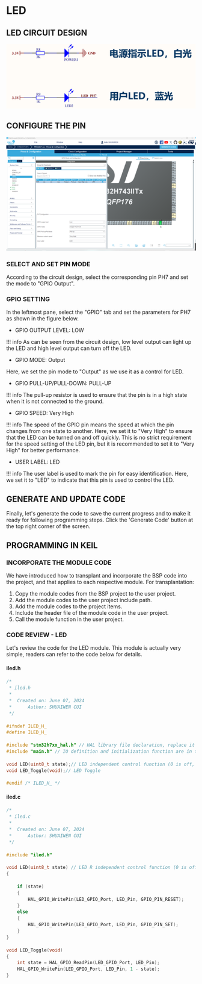 # LED

## LED CIRCUIT DESIGN
![LED_CIRCUIT](led_circuit.png)

## CONFIGURE THE PIN
![LED_PIN](config_led.png)

### SELECT AND SET PIN MODE
According to the circuit design, select the corresponding pin PH7 and set the mode to "GPIO Output".

### GPIO SETTING
In the leftmost pane, select the "GPIO" tab and set the parameters for PH7 as shown in the figure below.

- GPIO OUTPUT LEVEL: LOW

!!! info
    As can be seen from the circuit design, low level output can light up the LED and high level output can turn off the LED.

- GPIO MODE: Output

Here, we set the pin mode to "Output" as we use it as a control for LED.

- GPIO PULL-UP/PULL-DOWN: PULL-UP

!!! info
    The pull-up resistor is used to ensure that the pin is in a high state when it is not connected to the ground.

- GPIO SPEED: Very High

!!! info
    The speed of the GPIO pin means the speed at which the pin changes from one state to another. Here, we set it to "Very High" to ensure that the LED can be turned on and off quickly. This is no strict requirement for the speed setting of the LED pin, but it is recommended to set it to "Very High" for better performance.

- USER LABEL: LED

!!! info
    The user label is used to mark the pin for easy identification. Here, we set it to "LED" to indicate that this pin is used to control the LED.

## GENERATE AND UPDATE CODE
Finally, let's generate the code to save the current progress and to make it ready for following programming steps. Click the 'Generate Code' button at the top right corner of the screen.

## PROGRAMMING IN KEIL

### INCORPORATE THE MODULE CODE

We have introduced how to transplant and incorporate the BSP code into the project, and that applies to each respective module. For transplantation:

1. Copy the module codes from the BSP project to the user project.
2. Add the module codes to the user project include path.
3. Add the module codes to the project items.
4. Include the header file of the module code in the user project.
5. Call the module function in the user project.

### CODE REVIEW - LED

Let's review the code for the LED module. This module is actually very simple, readers can refer to the code below for details.

#### **iled.h**

```c
/*
 * iled.h
 *
 *  Created on: June 07, 2024
 *      Author: SHUAIWEN CUI
 */

#ifndef ILED_H_
#define ILED_H_

#include "stm32h7xx_hal.h" // HAL library file declaration, replace it with the corresponding file according to the actual situation
#include "main.h" // IO definition and initialization function are in the main.c file, must be referenced

void LED(uint8_t state);// LED independent control function (0 is off, other values are on)
void LED_Toggle(void);// LED Toggle

#endif /* ILED_H_ */

```

#### **iled.c**

```c
/*
 * iled.c
 *
 *  Created on: June 07, 2024
 *      Author: SHUAIWEN CUI
 */

#include "iled.h"

void LED(uint8_t state) // LED R independent control function (0 is off, other values are on)
{

	if (state)
	{
		HAL_GPIO_WritePin(LED_GPIO_Port, LED_Pin, GPIO_PIN_RESET);
	}
	else
	{
		HAL_GPIO_WritePin(LED_GPIO_Port, LED_Pin, GPIO_PIN_SET);
	}
}

void LED_Toggle(void)
{
	int state = HAL_GPIO_ReadPin(LED_GPIO_Port, LED_Pin);
	HAL_GPIO_WritePin(LED_GPIO_Port, LED_Pin, 1 - state);
}
```